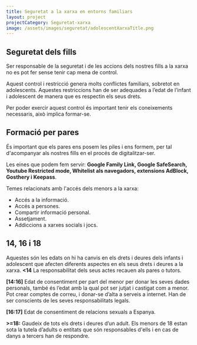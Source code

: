 ```yaml
---
title: Seguretat a la xarxa en entorns familiars
layout: project
projectCategory: Seguretat-xarxa
image: /assets/images/seguretat/adolescentXarxaTitle.png
---
```

## Seguretat dels fills

Ser responsable de la seguretat i de les accions dels nostres fills a la xarxa no es pot fer sense tenir cap mena de control.

Aquest control i restricció genera molts conflictes familiars, sobretot en adolescents. Aquestes restriccions han de ser adequades a l’edat de l’infant i adolescent de manera que es respectin els seus drets.

Per poder exercir aquest control és important tenir els coneixements necessaris, això implica formar-se.

## Formació per pares

És important que els pares ens posem les piles i ens formem, per tal d'acompanyar als nostres fills en el procés de digitalitzar-ser.

Les eines que podem fem servir: **Google Family Link, Google SafeSearch, Youtube Restricted mode, Whitelist als navegadors, extensions AdBlock, Gosthery i Keepass**.

Temes relacionats amb l'accés dels menors a la xarxa:
- Accés a la informació.
- Accés a persones.
- Compartir informació personal.
- Assetjament.
- Addiccions a xarxes socials i jocs.

## 14, 16 i 18

Aquestes són les edats on hi ha canvis en els drets i deures dels infants i adolescent que afecten diferents aspectes en els seus drets i deures a la xarxa.
**<14** La responsabilitat dels seus actes recauen als pares o tutors.

**[14:16]**  Edat de consentiment per part del menor per donar les seves dades personals, també és l’edat amb la qual pot ser jutjat i castigat com a menor. Pot crear comptes de correu, i donar-se d’alta a serveis a internet. Han de ser conscients de les seves responsabilitats legals.

**[16:17]** Edat de consentiment de relacions sexuals a Espanya.

**>=18:** Gaudeix de tots els drets i deures d’un adult. Els menors de 18 estan sota la tutela d’adults o entitats que són responsables d'ells i en cas de danys a tercers han de respondre.
